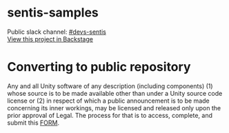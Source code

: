 # sentis-samples
Public slack channel: [#devs-sentis](https://unity.slack.com/messages/CAFUH1CQN/) <br/>
[View this project in Backstage](https://backstage.corp.unity3d.com/catalog/default/component/sentis-samples) <br/>
# Converting to public repository
Any and all Unity software of any description (including components) (1) whose source is to be made available other than under a Unity source code license or (2) in respect of which a public announcement is to be made concerning its inner workings, may be licensed and released only upon the prior approval of Legal.
The process for that is to access, complete, and submit this [FORM](https://docs.google.com/forms/d/e/1FAIpQLSe3H6PARLPIkWVjdB_zMvuIuIVtrqNiGlEt1yshkMCmCMirvA/viewform).
